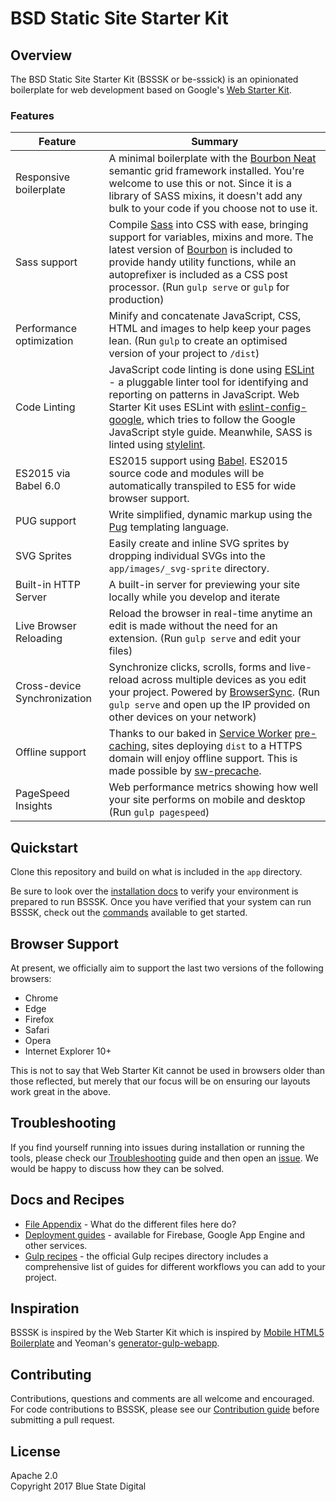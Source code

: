 # BSD Static Site Starter Kit

## Overview

The BSD Static Site Starter Kit (BSSSK or be-sssick) is an opinionated boilerplate for web development based on Google's [Web Starter Kit](https://developers.google.com/web/tools/starter-kit/). 

### Features

| Feature                                | Summary                                                                                                                                                                                                                                                     |
|----------------------------------------|-------------------------------------------------------------------------------------------------------------------------------------------------------------------------------------------------------------------------------------------------------------|
| Responsive boilerplate | A minimal boilerplate with the [Bourbon Neat](http://neat.bourbon.io/docs/latest/) semantic grid framework installed. You're welcome to use this or not. Since it is a library of SASS mixins, it doesn't add any bulk to your code if you choose not to use it.                          |
| Sass support                           | Compile [Sass](http://sass-lang.com/) into CSS with ease, bringing support for variables, mixins and more. The latest version of [Bourbon](http://bourbon.io/docs/) is included to provide handy utility functions, while an autoprefixer is included as a CSS post processor. (Run `gulp serve` or `gulp` for production)                                                                                                      |
| Performance optimization               | Minify and concatenate JavaScript, CSS, HTML and images to help keep your pages lean. (Run `gulp` to create an optimised version of your project to `/dist`)                                                                                                |
| Code Linting               | JavaScript code linting is done using [ESLint](http://eslint.org) - a pluggable linter tool for identifying and reporting on patterns in JavaScript. Web Starter Kit uses ESLint with [eslint-config-google](https://github.com/google/eslint-config-google), which tries to follow the Google JavaScript style guide. Meanwhile, SASS is linted using [stylelint](https://github.com/stylelint/stylelint).                                                                                               |
| ES2015 via Babel 6.0                   | ES2015 support using [Babel](https://babeljs.io/). ES2015 source code and modules will be automatically transpiled to ES5 for wide browser support.  |
| PUG support                   | Write simplified, dynamic markup using the [Pug](https://pugjs.org) templating language. |
| SVG Sprites                   | Easily create and inline SVG sprites by dropping individual SVGs into the `app/images/_svg-sprite` directory. |
| Built-in HTTP Server                   | A built-in server for previewing your site locally while you develop and iterate                                                                                                                                                                            |
| Live Browser Reloading                 | Reload the browser in real-time anytime an edit is made without the need for an extension. (Run `gulp serve` and edit your files)                                                                                                                           |
| Cross-device Synchronization           | Synchronize clicks, scrolls, forms and live-reload across multiple devices as you edit your project. Powered by [BrowserSync](http://browsersync.io). (Run `gulp serve` and open up the IP provided on other devices on your network)                       |
| Offline support                     | Thanks to our baked in [Service Worker](http://www.html5rocks.com/en/tutorials/service-worker/introduction/) [pre-caching](https://github.com/google/web-starter-kit/blob/master/gulpfile.babel.js#L226), sites deploying `dist` to a HTTPS domain will enjoy offline support. This is made possible by [sw-precache](https://github.com/GoogleChrome/sw-precache/).                                                                                                                                              |
| PageSpeed Insights                     | Web performance metrics showing how well your site performs on mobile and desktop (Run `gulp pagespeed`)                                                                                                                                                    |

## Quickstart

Clone this repository and build on what is included in the `app` directory.

Be sure to look over the [installation docs](docs/install.md) to verify your environment is prepared to run BSSSK.
Once you have verified that your system can run BSSSK, check out the [commands](docs/commands.md) available to get started.

## Browser Support

At present, we officially aim to support the last two versions of the following browsers:

* Chrome
* Edge
* Firefox
* Safari
* Opera
* Internet Explorer 10+

This is not to say that Web Starter Kit cannot be used in browsers older than those reflected, but merely that our focus will be on ensuring our layouts work great in the above.

## Troubleshooting

If you find yourself running into issues during installation or running the tools, please check our [Troubleshooting](https://github.com/google/web-starter-kit/wiki/Troubleshooting) guide and then open an [issue](https://github.com/google/web-starter-kit/issues). We would be happy to discuss how they can be solved.

## Docs and Recipes

* [File Appendix](https://github.com/google/web-starter-kit/blob/master/docs/file-appendix.md) - What do the different files here do?
* [Deployment guides](https://github.com/google/web-starter-kit/blob/master/docs/deploy.md) - available for Firebase, Google App Engine and other services.
* [Gulp recipes](https://github.com/gulpjs/gulp/tree/master/docs/recipes) - the official Gulp recipes directory includes a comprehensive list of guides for different workflows you can add to your project.

## Inspiration

BSSSK is inspired by the Web Starter Kit which is inspired by [Mobile HTML5 Boilerplate](https://html5boilerplate.com/mobile/) and Yeoman's [generator-gulp-webapp](https://github.com/yeoman/generator-webapp).

## Contributing

Contributions, questions and comments are all welcome and encouraged. For code contributions to BSSSK, please see our [Contribution guide](CONTRIBUTING.md) before submitting a pull request.

## License

Apache 2.0  
Copyright 2017 Blue State Digital
